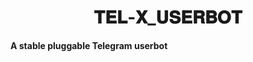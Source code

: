 

</p>
<h1 align="center">
  <b>𝐓𝐄𝐋-𝐗_𝐔𝐒𝐄𝐑𝐁𝐎𝐓</b>
</h1>

<b>A stable pluggable Telegram userbot</b>   
